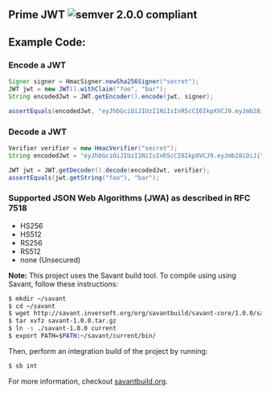 ## Prime JWT ![semver 2.0.0 compliant](http://img.shields.io/badge/semver-2.0.0-brightgreen.svg?style=flat-square)

## Example Code:

### Encode a JWT
```java
Signer signer = HmacSigner.newSha256Signer("secret");
JWT jwt = new JWT().withClaim("foo", "bar");
String encodedJwt = JWT.getEncoder().encode(jwt, signer);

assertEquals(encodedJwt, "eyJhbGciOiJIUzI1NiIsInR5cCI6IkpXVCJ9.eyJmb28iOiJiYXIifQ.dtxWM6MIcgoeMgH87tGvsNDY6cHWL6MGW4LeYvnm1JA");
```

### Decode a JWT
```java
Verifier verifier = new HmacVerifier("secret");
String encodedJwt = "eyJhbGciOiJIUzI1NiIsInR5cCI6IkpXVCJ9.eyJmb28iOiJiYXIifQ.dtxWM6MIcgoeMgH87tGvsNDY6cHWL6MGW4LeYvnm1JA";

JWT jwt = JWT.getDecoder().decode(encodedJwt, verifier);
assertEquals(jwt.getString("foo"), "bar");
```

### Supported JSON Web Algorithms (JWA) as described in RFC 7518

  - HS256
  - HS512
  - RS256
  - RS512
  - none (Unsecured)

**Note:** This project uses the Savant build tool. To compile using using Savant, follow these instructions:

```bash
$ mkdir ~/savant
$ cd ~/savant
$ wget http://savant.inversoft.org/org/savantbuild/savant-core/1.0.0/savant-1.0.0.tar.gz
$ tar xvfz savant-1.0.0.tar.gz
$ ln -s ./savant-1.0.0 current
$ export PATH=$PATH:~/savant/current/bin/
```

Then, perform an integration build of the project by running:
```bash
$ sb int
```

For more information, checkout [savantbuild.org](http://savantbuild.org/).
